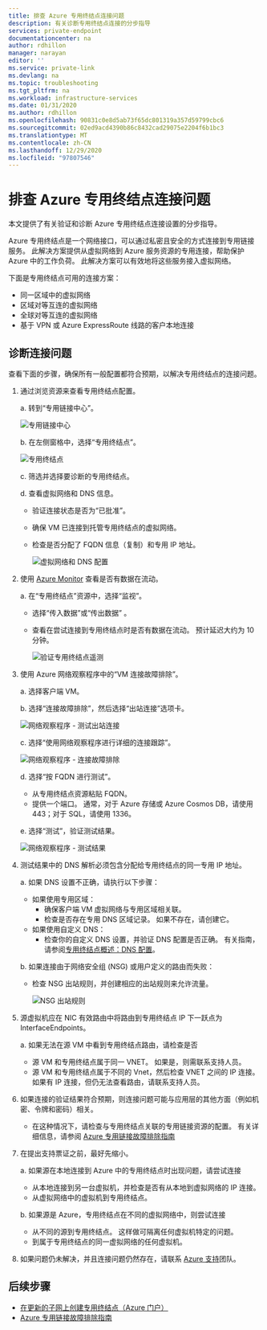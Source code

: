 ```yaml
---
title: 排查 Azure 专用终结点连接问题
description: 有关诊断专用终结点连接的分步指导
services: private-endpoint
documentationcenter: na
author: rdhillon
manager: narayan
editor: ''
ms.service: private-link
ms.devlang: na
ms.topic: troubleshooting
ms.tgt_pltfrm: na
ms.workload: infrastructure-services
ms.date: 01/31/2020
ms.author: rdhillon
ms.openlocfilehash: 90831c0e8d5ab73f65dc801319a357d59799cbc6
ms.sourcegitcommit: 02ed9acd4390b86c8432cad29075e2204f6b1bc3
ms.translationtype: MT
ms.contentlocale: zh-CN
ms.lasthandoff: 12/29/2020
ms.locfileid: "97807546"
---
```

# <a name="troubleshoot-azure-private-endpoint-connectivity-problems"></a>排查 Azure 专用终结点连接问题

本文提供了有关验证和诊断 Azure 专用终结点连接设置的分步指导。

Azure 专用终结点是一个网络接口，可以通过私密且安全的方式连接到专用链接服务。 此解决方案提供从虚拟网络到 Azure 服务资源的专用连接，帮助保护 Azure 中的工作负荷。 此解决方案可以有效地将这些服务接入虚拟网络。

下面是专用终结点可用的连接方案：

- 同一区域中的虚拟网络
- 区域对等互连的虚拟网络
- 全球对等互连的虚拟网络
- 基于 VPN 或 Azure ExpressRoute 线路的客户本地连接

## <a name="diagnose-connectivity-problems"></a>诊断连接问题 

查看下面的步骤，确保所有一般配置都符合预期，以解决专用终结点的连接问题。

1. 通过浏览资源来查看专用终结点配置。

    a. 转到“专用链接中心”。

      ![专用链接中心](./media/private-endpoint-tsg/private-link-center.png)

    b. 在左侧窗格中，选择“专用终结点”。
    
      ![专用终结点](./media/private-endpoint-tsg/private-endpoints.png)

    c. 筛选并选择要诊断的专用终结点。

    d. 查看虚拟网络和 DNS 信息。
     - 验证连接状态是否为“已批准”。
     - 确保 VM 已连接到托管专用终结点的虚拟网络。
     - 检查是否分配了 FQDN 信息（复制）和专用 IP 地址。
    
       ![虚拟网络和 DNS 配置](./media/private-endpoint-tsg/vnet-dns-configuration.png)
    
1. 使用 [Azure Monitor](../azure-monitor/overview.md) 查看是否有数据在流动。

    a. 在“专用终结点”资源中，选择“监视”。
     - 选择“传入数据”或“传出数据” 。 
     - 查看在尝试连接到专用终结点时是否有数据在流动。 预计延迟大约为 10 分钟。
    
       ![验证专用终结点遥测](./media/private-endpoint-tsg/private-endpoint-monitor.png)

1.  使用 Azure 网络观察程序中的“VM 连接故障排除”。

    a. 选择客户端 VM。

    b. 选择“连接故障排除”，然后选择“出站连接”选项卡。
    
      ![网络观察程序 - 测试出站连接](./media/private-endpoint-tsg/network-watcher-outbound-connection.png)
    
    c. 选择“使用网络观察程序进行详细的连接跟踪”。
    
      ![网络观察程序 - 连接故障排除](./media/private-endpoint-tsg/network-watcher-connection-troubleshoot.png)

    d. 选择“按 FQDN 进行测试”。
     - 从专用终结点资源粘贴 FQDN。
     - 提供一个端口。 通常，对于 Azure 存储或 Azure Cosmos DB，请使用 443；对于 SQL，请使用 1336。

    e. 选择“测试”，验证测试结果。
    
      ![网络观察程序 - 测试结果](./media/private-endpoint-tsg/network-watcher-test-results.png)
    
        
1. 测试结果中的 DNS 解析必须包含分配给专用终结点的同一专用 IP 地址。

    a. 如果 DNS 设置不正确，请执行以下步骤：
     - 如果使用专用区域： 
       - 确保客户端 VM 虚拟网络与专用区域相关联。
       - 检查是否存在专用 DNS 区域记录。 如果不存在，请创建它。
     - 如果使用自定义 DNS：
       - 检查你的自定义 DNS 设置，并验证 DNS 配置是否正确。
       有关指南，请参阅[专用终结点概述：DNS 配置](./private-endpoint-overview.md#dns-configuration)。

    b. 如果连接由于网络安全组 (NSG) 或用户定义的路由而失败：
     - 检查 NSG 出站规则，并创建相应的出站规则来允许流量。
    
       ![NSG 出站规则](./media/private-endpoint-tsg/nsg-outbound-rules.png)

1. 源虚拟机应在 NIC 有效路由中将路由到专用终结点 IP 下一跃点为 InterfaceEndpoints。 

    a. 如果无法在源 VM 中看到专用终结点路由，请检查是否 
     - 源 VM 和专用终结点属于同一 VNET。 如果是，则需联系支持人员。 
     - 源 VM 和专用终结点属于不同的 Vnet，然后检查 VNET 之间的 IP 连接。 如果有 IP 连接，但仍无法查看路由，请联系支持人员。 

1. 如果连接的验证结果符合预期，则连接问题可能与应用层的其他方面（例如机密、令牌和密码）相关。
   - 在这种情况下，请检查与专用终结点关联的专用链接资源的配置。 有关详细信息，请参阅 [Azure 专用链接故障排除指南](troubleshoot-private-link-connectivity.md)
   
1. 在提出支持票证之前，最好先缩小。 

    a. 如果源在本地连接到 Azure 中的专用终结点时出现问题，请尝试连接 
      - 从本地连接到另一台虚拟机，并检查是否有从本地到虚拟网络的 IP 连接。 
      - 从虚拟网络中的虚拟机到专用终结点。
      
    b. 如果源是 Azure，专用终结点在不同的虚拟网络中，则尝试连接 
      - 从不同的源到专用终结点。 这样做可隔离任何虚拟机特定的问题。 
      - 到属于专用终结点的同一虚拟网络的任何虚拟机。  

1. 如果问题仍未解决，并且连接问题仍然存在，请联系 [Azure 支持](https://ms.portal.azure.com/#blade/Microsoft_Azure_Support/HelpAndSupportBlade/overview)团队。

## <a name="next-steps"></a>后续步骤

 * [在更新的子网上创建专用终结点（Azure 门户）](./create-private-endpoint-portal.md)
 * [Azure 专用链接故障排除指南](troubleshoot-private-link-connectivity.md)
